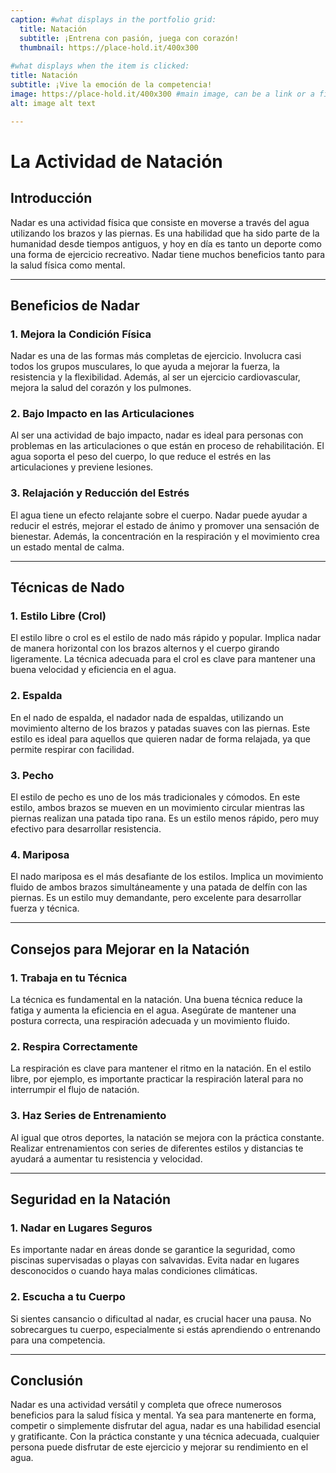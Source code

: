 ```yaml
---
caption: #what displays in the portfolio grid:
  title: Natación
  subtitle: ¡Entrena con pasión, juega con corazón!
  thumbnail: https://place-hold.it/400x300
  
#what displays when the item is clicked:
title: Natación
subtitle: ¡Vive la emoción de la competencia!
image: https://place-hold.it/400x300 #main image, can be a link or a file in assets/img/portfolio
alt: image alt text

---
```

# La Actividad de Natación

## Introducción  
Nadar es una actividad física que consiste en moverse a través del agua utilizando los brazos y las piernas. Es una habilidad que ha sido parte de la humanidad desde tiempos antiguos, y hoy en día es tanto un deporte como una forma de ejercicio recreativo. Nadar tiene muchos beneficios tanto para la salud física como mental.

---

## Beneficios de Nadar  

### 1. **Mejora la Condición Física**  
Nadar es una de las formas más completas de ejercicio. Involucra casi todos los grupos musculares, lo que ayuda a mejorar la fuerza, la resistencia y la flexibilidad. Además, al ser un ejercicio cardiovascular, mejora la salud del corazón y los pulmones.

### 2. **Bajo Impacto en las Articulaciones**  
Al ser una actividad de bajo impacto, nadar es ideal para personas con problemas en las articulaciones o que están en proceso de rehabilitación. El agua soporta el peso del cuerpo, lo que reduce el estrés en las articulaciones y previene lesiones.

### 3. **Relajación y Reducción del Estrés**  
El agua tiene un efecto relajante sobre el cuerpo. Nadar puede ayudar a reducir el estrés, mejorar el estado de ánimo y promover una sensación de bienestar. Además, la concentración en la respiración y el movimiento crea un estado mental de calma.

---

## Técnicas de Nado  

### 1. **Estilo Libre (Crol)**  
El estilo libre o crol es el estilo de nado más rápido y popular. Implica nadar de manera horizontal con los brazos alternos y el cuerpo girando ligeramente. La técnica adecuada para el crol es clave para mantener una buena velocidad y eficiencia en el agua.

### 2. **Espalda**  
En el nado de espalda, el nadador nada de espaldas, utilizando un movimiento alterno de los brazos y patadas suaves con las piernas. Este estilo es ideal para aquellos que quieren nadar de forma relajada, ya que permite respirar con facilidad.

### 3. **Pecho**  
El estilo de pecho es uno de los más tradicionales y cómodos. En este estilo, ambos brazos se mueven en un movimiento circular mientras las piernas realizan una patada tipo rana. Es un estilo menos rápido, pero muy efectivo para desarrollar resistencia.

### 4. **Mariposa**  
El nado mariposa es el más desafiante de los estilos. Implica un movimiento fluido de ambos brazos simultáneamente y una patada de delfín con las piernas. Es un estilo muy demandante, pero excelente para desarrollar fuerza y técnica.

---

## Consejos para Mejorar en la Natación  

### 1. **Trabaja en tu Técnica**  
La técnica es fundamental en la natación. Una buena técnica reduce la fatiga y aumenta la eficiencia en el agua. Asegúrate de mantener una postura correcta, una respiración adecuada y un movimiento fluido.

### 2. **Respira Correctamente**  
La respiración es clave para mantener el ritmo en la natación. En el estilo libre, por ejemplo, es importante practicar la respiración lateral para no interrumpir el flujo de natación.

### 3. **Haz Series de Entrenamiento**  
Al igual que otros deportes, la natación se mejora con la práctica constante. Realizar entrenamientos con series de diferentes estilos y distancias te ayudará a aumentar tu resistencia y velocidad.

---

## Seguridad en la Natación  

### 1. **Nadar en Lugares Seguros**  
Es importante nadar en áreas donde se garantice la seguridad, como piscinas supervisadas o playas con salvavidas. Evita nadar en lugares desconocidos o cuando haya malas condiciones climáticas.

### 2. **Escucha a tu Cuerpo**  
Si sientes cansancio o dificultad al nadar, es crucial hacer una pausa. No sobrecargues tu cuerpo, especialmente si estás aprendiendo o entrenando para una competencia.

---

## Conclusión  
Nadar es una actividad versátil y completa que ofrece numerosos beneficios para la salud física y mental. Ya sea para mantenerte en forma, competir o simplemente disfrutar del agua, nadar es una habilidad esencial y gratificante. Con la práctica constante y una técnica adecuada, cualquier persona puede disfrutar de este ejercicio y mejorar su rendimiento en el agua.



